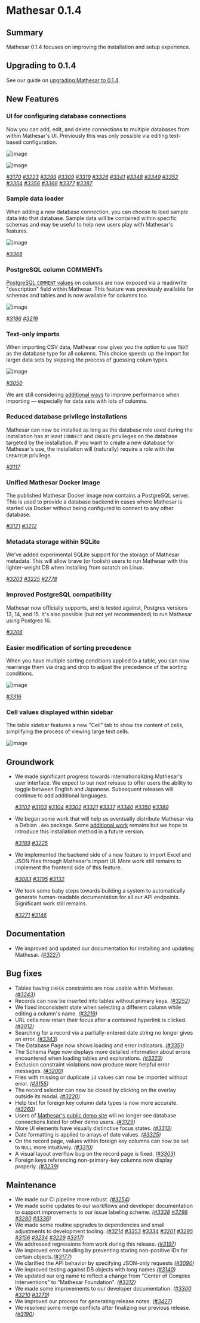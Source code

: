 # Mathesar 0.1.4

## Summary

Mathesar 0.1.4 focuses on improving the installation and setup experience.

## Upgrading to 0.1.4

See our guide on [upgrading Mathesar to 0.1.4](../administration/upgrade/0.1.4.md).

## New Features

### UI for configuring database connections

Now you can add, edit, and delete connections to multiple databases from within Mathesar's UI. Previously this was only possible via editing text-based configuration.

![image](https://github.com/mathesar-foundation/mathesar/assets/42411/2a51fe95-05bb-487a-bd54-283392039c56)

![image](https://github.com/mathesar-foundation/mathesar/assets/42411/5a7916b7-4ab1-4b08-b7e3-a4823f3bcde5)

_[#3170](https://github.com/mathesar-foundation/mathesar/pull/3170) [#3223](https://github.com/mathesar-foundation/mathesar/pull/3223) [#3299](https://github.com/mathesar-foundation/mathesar/pull/3299) [#3309](https://github.com/mathesar-foundation/mathesar/pull/3309) [#3319](https://github.com/mathesar-foundation/mathesar/pull/3319) [#3326](https://github.com/mathesar-foundation/mathesar/pull/3326) [#3341](https://github.com/mathesar-foundation/mathesar/pull/3341) [#3348](https://github.com/mathesar-foundation/mathesar/pull/3348) [#3349](https://github.com/mathesar-foundation/mathesar/pull/3349) [#3352](https://github.com/mathesar-foundation/mathesar/pull/3352) [#3354](https://github.com/mathesar-foundation/mathesar/pull/3354) [#3356](https://github.com/mathesar-foundation/mathesar/pull/3356) [#3368](https://github.com/mathesar-foundation/mathesar/pull/3368) [#3377](https://github.com/mathesar-foundation/mathesar/pull/3377) [#3387](https://github.com/mathesar-foundation/mathesar/pull/3387)_

### Sample data loader

When adding a new database connection, you can choose to load sample data into that database. Sample data will be contained within specific schemas and may be useful to help new users play with Mathesar's features.

![image](https://github.com/mathesar-foundation/mathesar/assets/42411/a7174f0d-254e-4463-9c74-3663deee91fa)

_[#3368](https://github.com/mathesar-foundation/mathesar/pull/3368)_

### PostgreSQL column COMMENTs

[PostgreSQL `COMMENT` values](https://www.postgresql.org/docs/current/sql-comment.html) on _columns_ are now exposed via a read/write "description" field within Mathesar. This feature was previously available for schemas and tables and is now available for columns too.

![image](https://github.com/mathesar-foundation/mathesar/assets/42411/fd75136b-c577-47d0-9ab5-2b9418b980a5)

_[#3186](https://github.com/mathesar-foundation/mathesar/pull/3186) [#3219](https://github.com/mathesar-foundation/mathesar/pull/3219)_

### Text-only imports

When importing CSV data, Mathesar now gives you the option to use `TEXT` as the database type for all columns. This choice speeds up the import for larger data sets by skipping the process of guessing colum types.

![image](https://github.com/mathesar-foundation/mathesar/assets/42411/6e0b5b1c-2e10-4e1f-8ad3-f4d99d28d8a9)

_[#3050](https://github.com/mathesar-foundation/mathesar/pull/3050)_

We are still considering [additional ways](https://github.com/mathesar-foundation/mathesar/issues/2346) to improve performance when importing — especially for data sets with lots of columns.

### Reduced database privilege installations

Mathesar can now be installed as long as the database role used during the installation has at least `CONNECT` and `CREATE` privileges on the database targeted by the installation. If you want to create a new database for Mathesar's use, the installation will (naturally) require a role with the `CREATEDB` privilege.

_[#3117](https://github.com/mathesar-foundation/mathesar/pull/3117)_

### Unified Mathesar Docker image

The published Mathesar Docker image now contains a PostgreSQL server. This is used to provide a database backend in cases where Mathesar is started via Docker without being configured to connect to any other database.

_[#3121](https://github.com/mathesar-foundation/mathesar/pull/3121) [#3212](https://github.com/mathesar-foundation/mathesar/pull/3212)_

### Metadata storage within SQLite

We've added experimental SQLite support for the storage of Mathesar metadata. This will allow brave (or foolish) users to run Mathesar with this lighter-weight DB when installing from scratch on Linux.

_[#3203](https://github.com/mathesar-foundation/mathesar/pull/3203) [#3225](https://github.com/mathesar-foundation/mathesar/pull/3225)_ _[#2778](https://github.com/mathesar-foundation/mathesar/pull/2778)_

### Improved PostgreSQL compatibility

Mathesar now officially supports, and is tested against, Postgres versions 13, 14, and 15. It's also possible (but not yet recommended) to run Mathesar using Postgres 16.

_[#3206](https://github.com/mathesar-foundation/mathesar/pull/3206)_

### Easier modification of sorting precedence

When you have multiple sorting conditions applied to a table, you can now rearrange them via drag and drop to adjust the precedence of the sorting conditions.

![image](https://github.com/mathesar-foundation/mathesar/assets/42411/5cb043db-0ebe-4664-961f-260873010e3b)

_[#3316](https://github.com/mathesar-foundation/mathesar/pull/3316)_

### Cell values displayed within sidebar

The table sidebar features a new "Cell" tab to show the content of cells, simplifying the process of viewing large text cells.

![image](https://github.com/mathesar-foundation/mathesar/assets/42411/7dbad400-703a-4436-a494-1ccaf9928be6)


## Groundwork

- We made significant progress towards internationalizing Mathesar's user interface. We expect to our next release to offer users the ability to toggle between English and Japanese. Subsequent releases will continue to add additional languages.

    _[#3102](https://github.com/mathesar-foundation/mathesar/pull/3102) [#3103](https://github.com/mathesar-foundation/mathesar/pull/3103) [#3104](https://github.com/mathesar-foundation/mathesar/pull/3104) [#3302](https://github.com/mathesar-foundation/mathesar/pull/3302) [#3321](https://github.com/mathesar-foundation/mathesar/pull/3321) [#3337](https://github.com/mathesar-foundation/mathesar/pull/3337) [#3340](https://github.com/mathesar-foundation/mathesar/pull/3340) [#3350](https://github.com/mathesar-foundation/mathesar/pull/3350) [#3389](https://github.com/mathesar-foundation/mathesar/pull/3389)_

- We began some work that will help us eventually distribute Mathesar via a Debian `.deb` package. Some [additional work](https://github.com/mathesar-foundation/mathesar/issues/2427) remains but we hope to introduce this installation method in a future version.

    _[#3189](https://github.com/mathesar-foundation/mathesar/pull/3189) [#3225](https://github.com/mathesar-foundation/mathesar/pull/3225)_

- We implemented the backend side of a new feature to import Excel and JSON files through Mathesar's import UI. More work still remains to implement the frontend side of this feature.

    _[#3083](https://github.com/mathesar-foundation/mathesar/pull/3083) [#3195](https://github.com/mathesar-foundation/mathesar/pull/3195) [#3132](https://github.com/mathesar-foundation/mathesar/pull/3132)_

- We took some baby steps towards building a system to automatically generate human-readable documentation for all our API endpoints. Significant work still remains.

    _[#3271](https://github.com/mathesar-foundation/mathesar/pull/3271) [#3146](https://github.com/mathesar-foundation/mathesar/pull/3146)_

## Documentation

- We improved and updated our documentation for installing and updating Mathesar. _([#3227](https://github.com/mathesar-foundation/mathesar/pull/3227))_

## Bug fixes

- Tables having `CHECK` constraints are now usable within Mathesar. _([#3243](https://github.com/mathesar-foundation/mathesar/pull/3243))_
- Records can now be inserted into tables without primary keys. _([#3252](https://github.com/mathesar-foundation/mathesar/pull/3252))_
- We fixed inconsistent state when selecting a different column while editing a column's name. _([#3219](https://github.com/mathesar-foundation/mathesar/pull/3225/3219))_
- URL cells now retain their focus after a contained hyperlink is clicked. _([#3012](https://github.com/mathesar-foundation/mathesar/pull/3012))_
- Searching for a record via a partially-entered date string no longer gives an error. _([#3343](https://github.com/mathesar-foundation/mathesar/pull/3343))_
- The Database Page now shows loading and error indicators. _([#3351](https://github.com/mathesar-foundation/mathesar/pull/3351))_
- The Schema Page now displays more detailed information about errors encountered when loading tables and explorations. _([#3323](https://github.com/mathesar-foundation/mathesar/pull/3323))_
- Exclusion constraint violations now produce more helpful error messages. _([#3200](https://github.com/mathesar-foundation/mathesar/pull/3200))_
- Files with missing or duplicate `id` values can now be imported without error. _([#3155](https://github.com/mathesar-foundation/mathesar/pull/3155))_
- The record selector can now be closed by clicking on the overlay outside its modal. _([#3220](https://github.com/mathesar-foundation/mathesar/pull/3220))_
- Help text for foreign key column data types is now more accurate. _([#3260](https://github.com/mathesar-foundation/mathesar/pull/3260))_
- Users of [Mathesar's public demo site](https://demo.mathesar.org/) will no longer see database connections listed for other demo users. _([#3129](https://github.com/mathesar-foundation/mathesar/pull/3129))_
- More UI elements have visually distinctive focus states. _([#3313](https://github.com/mathesar-foundation/mathesar/pull/3313))_
- Date formatting is applied to arrays of date values. _([#3325](https://github.com/mathesar-foundation/mathesar/pull/3325))_
- On the record page, values within foreign key columns can now be set to `NULL` more intuitively. _([#3310](https://github.com/mathesar-foundation/mathesar/pull/3310))_
- A visual layout overflow bug on the record page is fixed. _([#3303](https://github.com/mathesar-foundation/mathesar/pull/3303))_
- Foreign keys referencing non-primary-key columns now display properly. _([#3239](https://github.com/mathesar-foundation/mathesar/pull/3239))_

## Maintenance

- We made our CI pipeline more robust. _([#3254](https://github.com/mathesar-foundation/mathesar/pull/3254))_
- We made some updates to our workflows and developer documentation to support improvements to our issue labeling scheme. _([#3338](https://github.com/mathesar-foundation/mathesar/pull/3338) [#3298](https://github.com/mathesar-foundation/mathesar/pull/3298) [#3280](https://github.com/mathesar-foundation/mathesar/pull/3280) [#3336](https://github.com/mathesar-foundation/mathesar/pull/3336))_
- We made some routine upgrades to dependencies and small adjustments to development tooling. _([#3214](https://github.com/mathesar-foundation/mathesar/pull/3214) [#3353](https://github.com/mathesar-foundation/mathesar/pull/3353) [#3334](https://github.com/mathesar-foundation/mathesar/pull/3334) [#3201](https://github.com/mathesar-foundation/mathesar/pull/3201) [#3295](https://github.com/mathesar-foundation/mathesar/pull/3295) [#3156](https://github.com/mathesar-foundation/mathesar/pull/3156) [#3234](https://github.com/mathesar-foundation/mathesar/pull/3234) [#3229](https://github.com/mathesar-foundation/mathesar/pull/3229) [#3317](https://github.com/mathesar-foundation/mathesar/pull/3317))_
- We addressed regressions from work during this release. _([#3197](https://github.com/mathesar-foundation/mathesar/pull/3197))_
- We improved error handling by preventing storing non-positive IDs for certain objects._([#3177](https://github.com/mathesar-foundation/mathesar/pull/3177))_
- We clarified the API behavior by specifying JSON-only requests _([#3090](https://github.com/mathesar-foundation/mathesar/pull/3090))_
- We improved testing against DB objects with long names _([#3140](https://github.com/mathesar-foundation/mathesar/pull/3140))_
- We updated our org name to reflect a change from "Center of Complex Interventions" to "Mathesar Foundation". _([#3312](https://github.com/mathesar-foundation/mathesar/pull/3312))_
- We made some improvements to our developer documentation. _([#3300](https://github.com/mathesar-foundation/mathesar/pull/3300) [#3210](https://github.com/mathesar-foundation/mathesar/pull/3210) [#3279](https://github.com/mathesar-foundation/mathesar/pull/3279))_
- We improved our process for generating release notes. _([#3427](https://github.com/mathesar-foundation/mathesar/pull/3427))_
- We resolved some merge conflicts after finalizing our previous release. _([#3190](https://github.com/mathesar-foundation/mathesar/pull/3190))_

